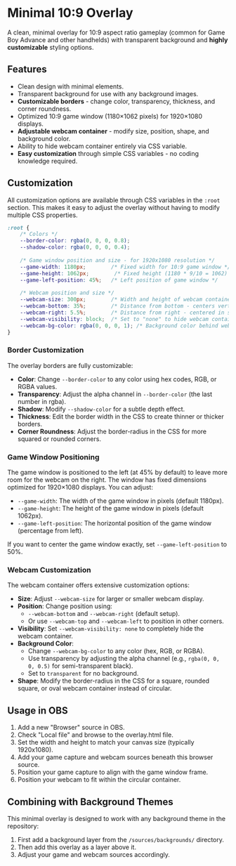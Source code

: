 # Minimal 10:9 Overlay

A clean, minimal overlay for 10:9 aspect ratio gameplay (common for Game Boy Advance and other handhelds) with transparent background and **highly customizable** styling options.

## Features

- Clean design with minimal elements.
- Transparent background for use with any background images.
- **Customizable borders** - change color, transparency, thickness, and corner roundness.
- Optimized 10:9 game window (1180×1062 pixels) for 1920×1080 displays.
- **Adjustable webcam container** - modify size, position, shape, and background color.
- Ability to hide webcam container entirely via CSS variable.
- **Easy customization** through simple CSS variables - no coding knowledge required.

## Customization

All customization options are available through CSS variables in the `:root` section. This makes it easy to adjust the overlay without having to modify multiple CSS properties.

```css
:root {
    /* Colors */
    --border-color: rgba(0, 0, 0, 0.8);
    --shadow-color: rgba(0, 0, 0, 0.4);
    
    /* Game window position and size - for 1920x1080 resolution */
    --game-width: 1180px;        /* Fixed width for 10:9 game window */
    --game-height: 1062px;        /* Fixed height (1180 * 9/10 = 1062) */
    --game-left-position: 45%;   /* Left position of game window */
    
    /* Webcam position and size */
    --webcam-size: 300px;        /* Width and height of webcam container */
    --webcam-bottom: 35%;        /* Distance from bottom - centers vertically */
    --webcam-right: 5.5%;        /* Distance from right - centered in space between game and edge */
    --webcam-visibility: block;  /* Set to "none" to hide webcam container */
    --webcam-bg-color: rgba(0, 0, 0, 1); /* Background color behind webcam - solid black */
}
```

### Border Customization

The overlay borders are fully customizable:

- **Color**: Change `--border-color` to any color using hex codes, RGB, or RGBA values.
- **Transparency**: Adjust the alpha channel in `--border-color` (the last number in rgba).
- **Shadow**: Modify `--shadow-color` for a subtle depth effect.
- **Thickness**: Edit the border width in the CSS to create thinner or thicker borders.
- **Corner Roundness**: Adjust the border-radius in the CSS for more squared or rounded corners.

### Game Window Positioning

The game window is positioned to the left (at 45% by default) to leave more room for the webcam on the right. The window has fixed dimensions optimized for 1920×1080 displays. You can adjust:

- `--game-width`: The width of the game window in pixels (default 1180px).
- `--game-height`: The height of the game window in pixels (default 1062px).
- `--game-left-position`: The horizontal position of the game window (percentage from left).

If you want to center the game window exactly, set `--game-left-position` to 50%.

### Webcam Customization

The webcam container offers extensive customization options:

- **Size**: Adjust `--webcam-size` for larger or smaller webcam display.
- **Position**: Change position using:
  - `--webcam-bottom` and `--webcam-right` (default setup).
  - Or use `--webcam-top` and `--webcam-left` to position in other corners.
- **Visibility**: Set `--webcam-visibility: none` to completely hide the webcam container.
- **Background Color**: 
  - Change `--webcam-bg-color` to any color (hex, RGB, or RGBA).
  - Use transparency by adjusting the alpha channel (e.g., `rgba(0, 0, 0, 0.5)` for semi-transparent black).
  - Set to `transparent` for no background.
- **Shape**: Modify the border-radius in the CSS for a square, rounded square, or oval webcam container instead of circular.

## Usage in OBS

1. Add a new "Browser" source in OBS.
2. Check "Local file" and browse to the overlay.html file.
3. Set the width and height to match your canvas size (typically 1920x1080).
4. Add your game capture and webcam sources beneath this browser source.
5. Position your game capture to align with the game window frame.
6. Position your webcam to fit within the circular container.

## Combining with Background Themes

This minimal overlay is designed to work with any background theme in the repository:

1. First add a background layer from the `/sources/backgrounds/` directory.
2. Then add this overlay as a layer above it.
3. Adjust your game and webcam sources accordingly.
